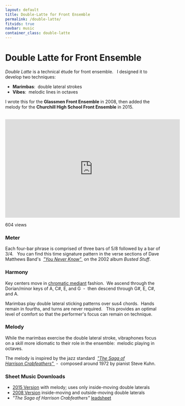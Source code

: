 ```yaml
---
layout: default
title: Double-Latte for Front Ensemble
permalink: /double-latte/
fitvids: true
navbar: music
container_class: double-latte
---
```

# Double Latte for Front&nbsp;Ensemble
_Double Latte_ is a technical étude for front ensemble. &nbsp;
I designed it to develop two&nbsp;techniques:

* **Marimbas**: &nbsp;double lateral strokes
* **Vibes**: &nbsp;melodic lines in octaves

I wrote this for the **Glassmen Front&nbsp;Ensemble** in 2008, then added the melody for the
**Churchill High&nbsp;School Front&nbsp;Ensemble** in 2015.

<br>

<iframe width="560" height="315" src="https://www.youtube.com/embed/LwXCn6VO-Hg?rel=0"
        frameborder="0" allowfullscreen>
</iframe>
<p id="yt-views">604 views</p>

### Meter
Each four-bar phrase is comprised of three bars of 5/8 followed by a bar of 3/4. &nbsp;
You can find this time signature pattern in the verse sections of Dave Matthews Band's&nbsp;
_<a href="https://youtu.be/BmyzZAvzXZw?t=52s">
    "You Never Know"
</a>_
&nbsp;on the 2002 album _Busted&nbsp;Stuff_.

### Harmony
Key centers move in [chromatic mediant](https://en.wikipedia.org/wiki/Chromatic_mediant)
fashion. &nbsp;We ascend through the Dorian/minor keys of
A, C#, E, and G &nbsp;-&nbsp; then descend through G#, E, C#, and A. &nbsp;

Marimbas play double lateral sticking patterns over sus4&nbsp;chords. &nbsp;Hands remain in fourths,
and turns are never required. &nbsp;
This provides an optimal level of comfort so that the performer's focus can remain on technique.

### Melody
While the marimbas exercise the double lateral stroke, vibraphones focus on a skill more idiomatic
to their role in the ensemble: &nbsp;melodic playing in octaves.

The melody is inspired by the jazz standard&nbsp;
_<a href="https://youtu.be/pBEzQhY7gjw">
    "The Saga of Harrison&nbsp;Crabfeathers"
</a>_
&nbsp;-&nbsp; composed around 1972 by pianist Steve&nbsp;Kuhn.

### Sheet Music Downloads
* [2015 Version](../assets/double-latte/double-latte-2015.pdf)
with melody; uses only inside-moving double laterals
* [2008 Version](../assets/double-latte/double-latte-2008.pdf)
inside-moving and outside-moving double laterals
* _"The Saga of Harrison Crabfeathers"_
[leadsheet](../assets/double-latte/saga-of-harrison-crabfeathers.jpg)

